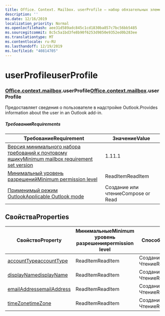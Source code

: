 ```yaml
---
title: Office. Context. Mailbox. userProfile — набор обязательных элементов 1,6
description: ''
ms.date: 12/16/2019
localization_priority: Normal
ms.openlocfilehash: aee31d589adc845c1cd1830ba857c7bc56bb5485
ms.sourcegitcommit: 8c5c5a1bd3fe8b90f6253d9850e9352ed0b283ee
ms.translationtype: MT
ms.contentlocale: ru-RU
ms.lasthandoff: 12/19/2019
ms.locfileid: "40814705"
---
```

# <a name="userprofile"></a><span data-ttu-id="60045-102">userProfile</span><span class="sxs-lookup"><span data-stu-id="60045-102">userProfile</span></span>

### <a name="officeofficemdcontextofficecontextmdmailboxofficecontextmailboxmduserprofile"></a><span data-ttu-id="60045-103">[Office](office.md)[.context](office.context.md)[.mailbox](office.context.mailbox.md).userProfile</span><span class="sxs-lookup"><span data-stu-id="60045-103">[Office](office.md)[.context](office.context.md)[.mailbox](office.context.mailbox.md).userProfile</span></span>

<span data-ttu-id="60045-104">Предоставляет сведения о пользователе в надстройке Outlook.</span><span class="sxs-lookup"><span data-stu-id="60045-104">Provides information about the user in an Outlook add-in.</span></span>

##### <a name="requirements"></a><span data-ttu-id="60045-105">Требования</span><span class="sxs-lookup"><span data-stu-id="60045-105">Requirements</span></span>

|<span data-ttu-id="60045-106">Требование</span><span class="sxs-lookup"><span data-stu-id="60045-106">Requirement</span></span>| <span data-ttu-id="60045-107">Значение</span><span class="sxs-lookup"><span data-stu-id="60045-107">Value</span></span>|
|---|---|
|[<span data-ttu-id="60045-108">Версия минимального набора требований к почтовому ящику</span><span class="sxs-lookup"><span data-stu-id="60045-108">Minimum mailbox requirement set version</span></span>](../../requirement-sets/outlook-api-requirement-sets.md)| <span data-ttu-id="60045-109">1.1</span><span class="sxs-lookup"><span data-stu-id="60045-109">1.1</span></span>|
|[<span data-ttu-id="60045-110">Минимальный уровень разрешений</span><span class="sxs-lookup"><span data-stu-id="60045-110">Minimum permission level</span></span>](/outlook/add-ins/understanding-outlook-add-in-permissions)| <span data-ttu-id="60045-111">ReadItem</span><span class="sxs-lookup"><span data-stu-id="60045-111">ReadItem</span></span>|
|[<span data-ttu-id="60045-112">Применимый режим Outlook</span><span class="sxs-lookup"><span data-stu-id="60045-112">Applicable Outlook mode</span></span>](/outlook/add-ins/#extension-points)| <span data-ttu-id="60045-113">Создание или чтение</span><span class="sxs-lookup"><span data-stu-id="60045-113">Compose or Read</span></span>|

## <a name="properties"></a><span data-ttu-id="60045-114">Свойства</span><span class="sxs-lookup"><span data-stu-id="60045-114">Properties</span></span>

| <span data-ttu-id="60045-115">Свойство</span><span class="sxs-lookup"><span data-stu-id="60045-115">Property</span></span> | <span data-ttu-id="60045-116">Минимальные</span><span class="sxs-lookup"><span data-stu-id="60045-116">Minimum</span></span><br><span data-ttu-id="60045-117">уровень разрешения</span><span class="sxs-lookup"><span data-stu-id="60045-117">permission level</span></span> | <span data-ttu-id="60045-118">Способов</span><span class="sxs-lookup"><span data-stu-id="60045-118">Modes</span></span> | <span data-ttu-id="60045-119">Тип возвращаемых данных</span><span class="sxs-lookup"><span data-stu-id="60045-119">Return type</span></span> | <span data-ttu-id="60045-120">Минимальные</span><span class="sxs-lookup"><span data-stu-id="60045-120">Minimum</span></span><br><span data-ttu-id="60045-121">набор требований</span><span class="sxs-lookup"><span data-stu-id="60045-121">requirement set</span></span> |
|---|---|---|---|:---:|
| [<span data-ttu-id="60045-122">accountType</span><span class="sxs-lookup"><span data-stu-id="60045-122">accountType</span></span>](/javascript/api/outlook/office.userprofile?view=outlook-js-1.6#accounttype) | <span data-ttu-id="60045-123">ReadItem</span><span class="sxs-lookup"><span data-stu-id="60045-123">ReadItem</span></span> | <span data-ttu-id="60045-124">Создание</span><span class="sxs-lookup"><span data-stu-id="60045-124">Compose</span></span><br><span data-ttu-id="60045-125">Чтение</span><span class="sxs-lookup"><span data-stu-id="60045-125">Read</span></span> | <span data-ttu-id="60045-126">String</span><span class="sxs-lookup"><span data-stu-id="60045-126">String</span></span> | [<span data-ttu-id="60045-127">1,6</span><span class="sxs-lookup"><span data-stu-id="60045-127">1.6</span></span>](../requirement-set-1.6/outlook-requirement-set-1.6.md) |
| [<span data-ttu-id="60045-128">displayName</span><span class="sxs-lookup"><span data-stu-id="60045-128">displayName</span></span>](/javascript/api/outlook/office.userprofile?view=outlook-js-1.6#displayname) | <span data-ttu-id="60045-129">ReadItem</span><span class="sxs-lookup"><span data-stu-id="60045-129">ReadItem</span></span> | <span data-ttu-id="60045-130">Создание</span><span class="sxs-lookup"><span data-stu-id="60045-130">Compose</span></span><br><span data-ttu-id="60045-131">Чтение</span><span class="sxs-lookup"><span data-stu-id="60045-131">Read</span></span> | <span data-ttu-id="60045-132">String</span><span class="sxs-lookup"><span data-stu-id="60045-132">String</span></span> | [<span data-ttu-id="60045-133">1.1</span><span class="sxs-lookup"><span data-stu-id="60045-133">1.1</span></span>](../requirement-set-1.1/outlook-requirement-set-1.1.md) |
| [<span data-ttu-id="60045-134">emailAddress</span><span class="sxs-lookup"><span data-stu-id="60045-134">emailAddress</span></span>](/javascript/api/outlook/office.userprofile?view=outlook-js-1.6#emailaddress) | <span data-ttu-id="60045-135">ReadItem</span><span class="sxs-lookup"><span data-stu-id="60045-135">ReadItem</span></span> | <span data-ttu-id="60045-136">Создание</span><span class="sxs-lookup"><span data-stu-id="60045-136">Compose</span></span><br><span data-ttu-id="60045-137">Чтение</span><span class="sxs-lookup"><span data-stu-id="60045-137">Read</span></span> | <span data-ttu-id="60045-138">String</span><span class="sxs-lookup"><span data-stu-id="60045-138">String</span></span> | [<span data-ttu-id="60045-139">1.1</span><span class="sxs-lookup"><span data-stu-id="60045-139">1.1</span></span>](../requirement-set-1.1/outlook-requirement-set-1.1.md) |
| [<span data-ttu-id="60045-140">timeZone</span><span class="sxs-lookup"><span data-stu-id="60045-140">timeZone</span></span>](/javascript/api/outlook/office.userprofile?view=outlook-js-1.6#timezone) | <span data-ttu-id="60045-141">ReadItem</span><span class="sxs-lookup"><span data-stu-id="60045-141">ReadItem</span></span> | <span data-ttu-id="60045-142">Создание</span><span class="sxs-lookup"><span data-stu-id="60045-142">Compose</span></span><br><span data-ttu-id="60045-143">Чтение</span><span class="sxs-lookup"><span data-stu-id="60045-143">Read</span></span> | <span data-ttu-id="60045-144">String</span><span class="sxs-lookup"><span data-stu-id="60045-144">String</span></span> | [<span data-ttu-id="60045-145">1.1</span><span class="sxs-lookup"><span data-stu-id="60045-145">1.1</span></span>](../requirement-set-1.1/outlook-requirement-set-1.1.md) |

